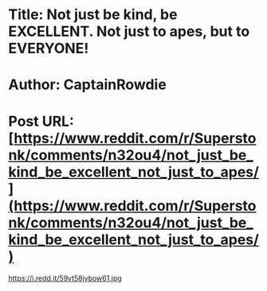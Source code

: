 # Title: Not just be kind, be EXCELLENT. Not just to apes, but to EVERYONE!
# Author: CaptainRowdie
# Post URL: [https://www.reddit.com/r/Superstonk/comments/n32ou4/not_just_be_kind_be_excellent_not_just_to_apes/](https://www.reddit.com/r/Superstonk/comments/n32ou4/not_just_be_kind_be_excellent_not_just_to_apes/)


https://i.redd.it/59vt58jybow61.jpg